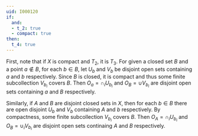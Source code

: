 ```yaml
---
uid: I000120
if:
  and:
  - t_2: true
  - compact: true
then:
  t_4: true
---
```

First, note that if $X$ is compact and $T_2$, it is $T_3$. For given a closed set $B$ and a point $a \notin B$, for each $b \in B$, let $U_b$ and $V_b$ be disjoint open sets containing $a$ and $b$ respectively. Since $B$ is closed, it is compact and thus some finite subcollection $V_{b_i}$ covers $B$. Then $O_a = \cap_i U_{b_i}$ and $O_B = \cup V_{b_i}$ are disjoint open sets containing $a$ and $B$ respectively.

Similarly, if $A$ and $B$ are disjoint closed sets in $X$, then for each $b \in B$ there are open disjoint $U_b$ and $V_b$ containing $A$ and $b$ respectively. By compactness, some finite subcollection $V_{b_i}$ covers $B$. Then $O_A = \cap_i U_{b_i}$ and $O_B = \cup_i V_{b_i}$ are disjoint open sets continaing $A$ and $B$ respectively.

